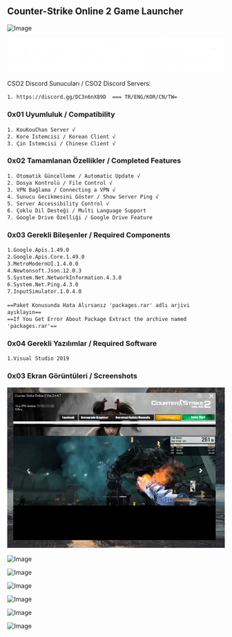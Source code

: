 ## Counter-Strike Online 2 Game Launcher

![Image](https://ci.appveyor.com/api/projects/status/2u60af27ee3785xb?svg=true)

![Image](photo/white.png)

CSO2 Discord Sunucuları / CSO2 Discord Servers:

    1. https://discord.gg/DC3n6nX89D  === TR/ENG/KOR/CN/TW=
    

### 0x01 Uyumluluk / Compatibility

    1. KouKouChan Server √
    2. Kore İstemcisi / Korean Client √
    3. Çin İstemcisi / Chinese Client √
    

### 0x02 Tamamlanan Özellikler / Completed Features

    1. Otomatik Güncelleme / Automatic Update √
    2. Dosya Kontrolü / File Control √
    3. VPN Bağlama / Connecting a VPN √
    4. Sunucu Gecikmesini Göster / Show Server Ping √
    5. Server Accessibility Control √
    6. Çoklu Dil Desteği / Multi Language Support
    7. Google Drive Özelliği / Google Drive Feature
    
### 0x03 Gerekli Bileşenler / Required Components
    1.Google.Apis.1.49.0
    2.Google.Apis.Core.1.49.0
    3.MetroModernUI.1.4.0.0
    4.Newtonsoft.Json.12.0.3
    5.System.Net.NetworkInformation.4.3.0
    6.System.Net.Ping.4.3.0
    7.InputSimulator.1.0.4.0
    
    ==Paket Konusunda Hata Alırsanız 'packages.rar' adlı arjivi ayıklayın==
    ==If You Get Error About Package Extract the archive named 'packages.rar'==
    
### 0x04 Gerekli Yazılımlar / Required Software
    1.Visual Studio 2019
    

### 0x03 Ekran Görüntüleri / Screenshots

![Image](photo/01.png)

![Image](https://i.hizliresim.com/fJgBch.png)

![Image](https://i.hizliresim.com/kVxUIG.png)

![Image](https://i.hizliresim.com/8DXgUk.png)

![Image](https://i.hizliresim.com/nSdDPk.png)

![Image](https://i.hizliresim.com/ysROOO.png)

![Image](https://i.hizliresim.com/JjJynK.png)
